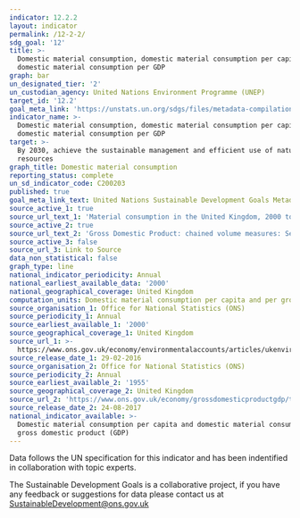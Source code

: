 ```yaml
---
indicator: 12.2.2
layout: indicator
permalink: /12-2-2/
sdg_goal: '12'
title: >-
  Domestic material consumption, domestic material consumption per capita, and
  domestic material consumption per GDP
graph: bar
un_designated_tier: '2'
un_custodian_agency: United Nations Environment Programme (UNEP)
target_id: '12.2'
goal_meta_link: 'https://unstats.un.org/sdgs/files/metadata-compilation/Metadata-Goal-12.pdf'
indicator_name: >-
  Domestic material consumption, domestic material consumption per capita, and
  domestic material consumption per GDP
target: >-
  By 2030, achieve the sustainable management and efficient use of natural
  resources
graph_title: Domestic material consumption
reporting_status: complete
un_sd_indicator_code: C200203
published: true
goal_meta_link_text: United Nations Sustainable Development Goals Metadata (pdf 782kB)
source_active_1: true
source_url_text_1: 'Material consumption in the United Kingdom, 2000 to 2013'
source_active_2: true
source_url_text_2: 'Gross Domestic Product: chained volume measures: Seasonally adjusted £m'
source_active_3: false
source_url_3: Link to Source
data_non_statistical: false
graph_type: line
national_indicator_periodicity: Annual
national_earliest_available_data: '2000'
national_geographical_coverage: United Kingdom
computation_units: Domestic material consumption per capita and per gross domestic product (GDP)
source_organisation_1: Office for National Statistics (ONS)
source_periodicity_1: Annual
source_earliest_available_1: '2000'
source_geographical_coverage_1: United Kingdom
source_url_1: >-
  https://www.ons.gov.uk/economy/environmentalaccounts/articles/ukenvironmentalaccountshowmuchmaterialistheukconsuming/ukenvironmentalaccountshowmuchmaterialistheukconsuming
source_release_date_1: 29-02-2016
source_organisation_2: Office for National Statistics (ONS)
source_periodicity_2: Annual
source_earliest_available_2: '1955'
source_geographical_coverage_2: United Kingdom
source_url_2: 'https://www.ons.gov.uk/economy/grossdomesticproductgdp/timeseries/abmi/pn2'
source_release_date_2: 24-08-2017
national_indicator_available: >-
  Domestic material consumption per capita and domestic material consumption per
  gross domestic product (GDP)
---
```

Data follows the UN specification for this indicator and has been indentified in collaboration with topic experts.

The Sustainable Development Goals is a collaborative project, if you have any feedback or suggestions for data please contact us at <SustainableDevelopment@ons.gov.uk>
